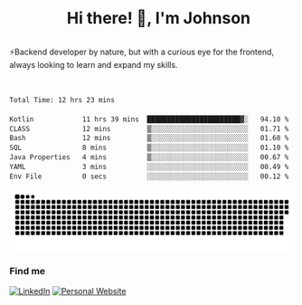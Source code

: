 <div id="user-content-toc">
  <ul align="center">
    <summary><h1 style="display: inline-block">Hi there! 👋, I'm Johnson</h1></summary>
  </ul>
</div>

⚡Backend developer by nature, but with a curious eye for the frontend, always looking to learn and expand my skills.

<br>


<!--START_SECTION:waka-->

```txt
Total Time: 12 hrs 23 mins

Kotlin            11 hrs 39 mins  ███████████████████████▓░   94.10 %
CLASS             12 mins         ▒░░░░░░░░░░░░░░░░░░░░░░░░   01.71 %
Bash              12 mins         ▒░░░░░░░░░░░░░░░░░░░░░░░░   01.68 %
SQL               8 mins          ▒░░░░░░░░░░░░░░░░░░░░░░░░   01.10 %
Java Properties   4 mins          ▒░░░░░░░░░░░░░░░░░░░░░░░░   00.67 %
YAML              3 mins          ░░░░░░░░░░░░░░░░░░░░░░░░░   00.49 %
Env File          0 secs          ░░░░░░░░░░░░░░░░░░░░░░░░░   00.12 %
```

<!--END_SECTION:waka-->

<picture>
  <source  srcset="https://github.com/joshwambere/joshwambere/blob/output/github-contribution-grid-snake-dark.svg?palette=github-dark">
  <source  srcset="https://github.com/joshwambere/joshwambere/blob/output/github-contribution-grid-snake.svg">
  <img alt="github contribution grid snake animation" src="https://github.com/joshwambere/joshwambere/blob/output/github-contribution-grid-snake.svg">
</picture>

### Find me
<a href="https://www.linkedin.com/in/dusabe-johnson" target="_blank"><img src="https://img.shields.io/badge/LinkedIn-%230077B5.svg?&style=flat&logo=linkedin&logoColor=white" alt="LinkedIn"></a>
‎‎ [![Personal Website](https://img.shields.io/badge/visit-Johnsonis.me-blue)](https://johnsonis.me/)
